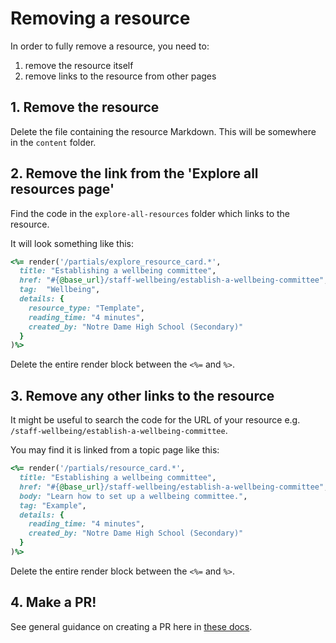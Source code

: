 # Removing a resource

In order to fully remove a resource, you need to:

1. remove the resource itself
2. remove links to the resource from other pages

## 1. Remove the resource

Delete the file containing the resource Markdown. This will be somewhere in the
`content` folder.

## 2. Remove the link from the 'Explore all resources page'

Find the code in the `explore-all-resources` folder which links to the resource.

It will look something like this:

```ruby
<%= render('/partials/explore_resource_card.*',
  title: "Establishing a wellbeing committee",
  href: "#{@base_url}/staff-wellbeing/establish-a-wellbeing-committee",
  tag:  "Wellbeing",
  details: {
    resource_type: "Template",
    reading_time: "4 minutes",
    created_by: "Notre Dame High School (Secondary)"
  }
)%>
```

Delete the entire render block between the `<%=` and `%>`.

## 3. Remove any other links to the resource

It might be useful to search the code for the URL of your resource e.g.
`/staff-wellbeing/establish-a-wellbeing-committee`.

You may find it is linked from a topic page like this:

```ruby
<%= render('/partials/resource_card.*',
  title: "Establishing a wellbeing committee",
  href: "#{@base_url}/staff-wellbeing/establish-a-wellbeing-committee",
  body: "Learn how to set up a wellbeing committee.",
  tag: "Example",
  details: {
    reading_time: "4 minutes",
    created_by: "Notre Dame High School (Secondary)"
  }
)%>
```

Delete the entire render block between the `<%=` and `%>`.

## 4. Make a PR!

See general guidance on creating a PR here in [these docs](docs/creating-a-pull-request.md).
